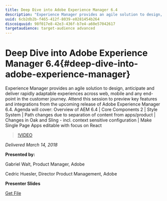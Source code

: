 ```yaml
---
title: Deep Dive into Adobe Experience Manager 6.4
description: "Experience Manager provides an agile solution to design, anticipate and deliver rapidly adaptable experiences across web, mobile and any end-point in the customer journey. Attend this session to preview key features and integrations from the upcoming release of Adobe Experience Manager 6.4. Agenda will cover: Overview of AEM 6.4 | Core Components 2 | Style System | Path changes due to separation of content from apps/product | Changes in Oak and Sling - incl. context sensitive configuration | Make Single Page Apps editable with focus on React "
uuid: 6cb2db2b-f465-412f-8039-e0281454b264
discoiquuid: 98f017e8-42e3-436f-b7e4-a60e57042617
targetaudience: target-audience advanced
---
```


# Deep Dive into Adobe Experience Manager 6.4{#deep-dive-into-adobe-experience-manager}

Experience Manager provides an agile solution to design, anticipate and deliver rapidly adaptable experiences across web, mobile and any end-point in the customer journey. Attend this session to preview key features and integrations from the upcoming release of Adobe Experience Manager 6.4. Agenda will cover: Overview of AEM 6.4 | Core Components 2 | Style System | Path changes due to separation of content from apps/product | Changes in Oak and Sling - incl. context sensitive configuration | Make Single Page Apps editable with focus on React 

>[!VIDEO](https://video.tv.adobe.com/v/21749/?quality=9)

*Delivered March 14, 2018*

**Presented by:**

Gabriel Walt, Product Manager, Adobe

Cedric Huesler, Director Product Management, Adobe

**Presenter Slides**

[Get File](assets/aem64-developerupdate31418.pdf)

<!--
[Get back to the Overview](https://helpx.adobe.com/experience-manager/kt/eseminars/gems/aem-index.html)
-->
